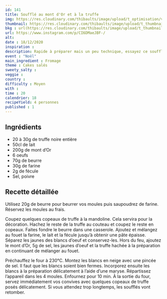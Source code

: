 ```yaml
---
id: 141
title: Soufflé au mont d'Or et à la truffe
img: https://res.cloudinary.com/thibaults/image/upload/t_optimisation/v1608146013/Recipes/202012188_souffle_mont_dor_truffe.jpg
thumbnail: https://res.cloudinary.com/thibaults/image/upload/t_thumbnail_josie/v1608146013/Recipes/202012188_souffle_mont_dor_truffe.jpg
bkg : url(https://res.cloudinary.com/thibaults/image/upload/t_thumbnail_josie/v1608146013/Recipes/202012188_souffle_mont_dor_truffe.jpg)
url: https://www.instagram.com/p/CI6DMaeJBF-/
alt: 
date : 18/12/2020
inspiration : 
description: Rapide à préparer mais un peu technique, essayez ce soufflé au mont d'Or avec de la truffe.
event : "Noël"
main_ingredient : Fromage
theme : Cakes salés
sweety_salty : 
veggie : 
country :
difficulty : Moyen
with : 
time : 20
calendrier: 18
recipeYield: 4 personnes
published : 1
---
```


## Ingrédients
 - 20 à 30g de truffe noire entière
 - 50cl de lait
 - 200g de mont d’Or
 - 6 oeufs
 - 70g de beurre
 - 30g de farine
 - 2g de fécule
 - Sel, poivre

## Recette détaillée
Utilisez 20g de beurre pour beurrer vos moules puis saupoudrez de farine. Réservez les moules au frais.

Coupez quelques copeaux de truffe à la mandoline. Cela servira pour la décoration. Hachez le reste de la truffe au couteau et coupez le reste en copeaux. Faites fondre le beurre dans une casserole. Ajoutez et mélangez au fouet la farine, le lait et la fécule jusqu’à obtenir une pâte épaisse. Séparez les jaunes des blancs d’oeuf et conservez-les. Hors du feu, ajoutez le mont d’Or, 5g de sel, les jaunes d’oeuf et la truffe hachée à la préparation en continuant de mélanger au fouet.

Préchauffez le four à 230°C. Montez les blancs en neige avec une pincée de sel. Il faut que les blancs soient bien fermes. Incorporez ensuite les blancs à la préparation délicatement à l’aide d’une maryse. Répartissez l’appareil dans les 4 moules. Enfournez pour 10 min. À la sortie du four, servez immédiatement vos convives avec quelques copeaux de truffe posés délicatement. Si vous attendez trop longtemps, les soufflés vont retomber.